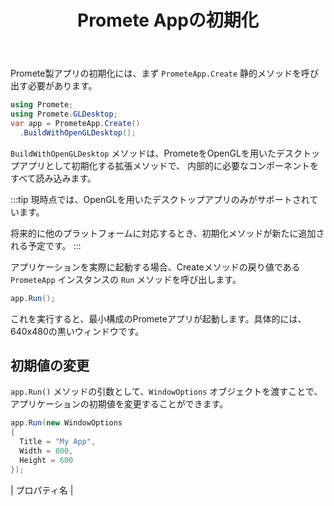 ﻿---
title: Promete Appの初期化
description: Promete Appの初期化方法について説明します。
sidebar:
  order: 1
  badge:
    text: WIP
    variant: danger
---

Promete製アプリの初期化には、まず `PrometeApp.Create` 静的メソッドを呼び出す必要があります。

```csharp
using Promete;
using Promete.GLDesktop;
var app = PrometeApp.Create()
  .BuildWithOpenGLDesktop();
```

`BuildWithOpenGLDesktop` メソッドは、PrometeをOpenGLを用いたデスクトップアプリとして初期化する拡張メソッドで、
内部的に必要なコンポーネントをすべて読み込みます。

:::tip
現時点では、OpenGLを用いたデスクトップアプリのみがサポートされています。

将来的に他のプラットフォームに対応するとき、初期化メソッドが新たに追加される予定です。
:::

アプリケーションを実際に起動する場合、Createメソッドの戻り値である `PrometeApp` インスタンスの `Run` メソッドを呼び出します。

```csharp
app.Run();
```

これを実行すると、最小構成のPrometeアプリが起動します。具体的には、640x480の黒いウィンドウです。

## 初期値の変更

`app.Run()` メソッドの引数として、`WindowOptions` オブジェクトを渡すことで、アプリケーションの初期値を変更することができます。

```cs title="例"
app.Run(new WindowOptions
{
  Title = "My App",
  Width = 800,
  Height = 600
});
```

| プロパティ名 |
